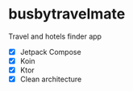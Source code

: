 # busbytravelmate
Travel and hotels finder app

- [x] Jetpack Compose
- [x] Koin
- [x] Ktor
- [x] Clean architecture
